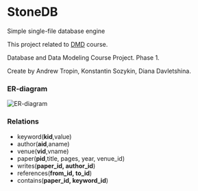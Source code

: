 # StoneDB 
Simple single-file database engine


This project related to [DMD](https://github.com/abcdw/inno/tree/master/DMD) course.

Database and Data Modeling Course Project. Phase  1.

Create by Andrew Tropin, Konstantin Sozykin, Diana Davletshina.
### ER-diagram
![ER-diagram](https://raw.githubusercontent.com/abcdw/StoneDB/master/report/pics/er_diag.jpg)



### Relations
* keyword(__kid__,value)
* author(__aid__,aname)
* venue(__vid__,vname)
* paper(__pid__,title, pages, year, venue_id)
* writes(__paper_id, author_id__)
* references(__from_id, to_id__)
* contains(__paper_id, keyword_id__)
